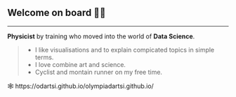 
## Welcome on board 👩‍🔬
------


**Physicist** by training who moved into the world of **Data Science**.

> - I like visualisations and to explain compicated topics in simple terms.
> - I love combine art and science.
> - Cyclist and montain runner on my free time.

<p>
🕸 https://odartsi.github.io/olympiadartsi.github.io/ 

</p>
<!-- ![image](https://user-images.githubusercontent.com/58295268/180822737-d1b32dfd-56ed-45d4-acaf-010644f2773e.png) -->
